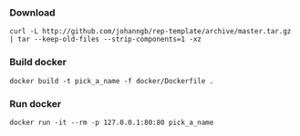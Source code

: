 ### Download

    curl -L http://github.com/johanngb/rep-template/archive/master.tar.gz | tar --keep-old-files --strip-components=1 -xz

### Build docker

    docker build -t pick_a_name -f docker/Dockerfile .

### Run docker

    docker run -it --rm -p 127.0.0.1:80:80 pick_a_name

